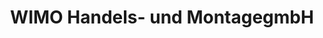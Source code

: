 ---
title: "WIMO Handels- und MontagegmbH"
url: /frankenburg-am-hausruck/wimo-handels-und-montagegmbh/
shop: Fahrrad
---